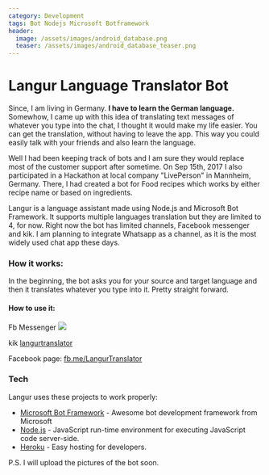 ```yaml
---
category: Development
tags: Bot Nodejs Microsoft Botframework
header:
  image: /assets/images/android_database.png
  teaser: /assets/images/android_database_teaser.png  
---
```

# Langur Language Translator Bot

Since, I am living in Germany. __I have to learn the German language.__ Somewhow, I came up with this idea of translating text messages of whatever you type into the chat, I thought it would make my life easier. You can get the translation, without having to leave the app. This way you could easily talk with your friends and also learn the language.

Well I had been keeping track of bots and I am sure they would replace most of the customer support after sometime. On Sep 15th, 2017 I also participated in a Hackathon at local company "LivePerson" in Mannheim, Germany. There, I had created a bot for Food recipes which works by either recipe name or based on ingredients.

Langur is a language assistant made using Node.js and Microsoft Bot Framework. It supports multiple languages translation but they are limited to 4, for now. Right now the bot has limited channels, Facebook messenger and kik. I am planning to integrate Whatsapp as a channel, as it is the most widely used chat app these days.

### How it works:
In the beginning, the bot asks you for your source and target language and then it translates whatever you type into it. Pretty straight forward.

#### How to use it:
Fb Messenger
<a href='https://www.messenger.com/t/2053091328235574'><img src='https://facebook.botframework.com/Content/MessageUs.png'></a>

kik
<a href='https://bots.kik.com/#/langurtranslator'>langurtranslator</a>

Facebook page: 
<a href="https://fb.me/LangurTranslator">fb.me/LangurTranslator</a>

### Tech

Langur uses these projects to work properly:


* [Microsoft Bot Framework] - Awesome bot development framework from Microsoft
* [Node.js] -  JavaScript run-time environment for executing JavaScript code server-side.
* [Heroku] - Easy hosting for developers.

P.S. I will upload the pictures of the bot soon. 

   [Node.js]: <http://nodejs.org>
   [Microsoft Bot Framework]: <https://dev.botframework.com/>
   [Heroku]: <https://www.heroku.com/>


